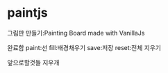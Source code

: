 # paintjs
그림판 만들기:Painting Board made with VanillaJs

완료함
paint:선
fill:배경채우기
save:저장
reset:전체 지우기

앞으로할것들
지우개

